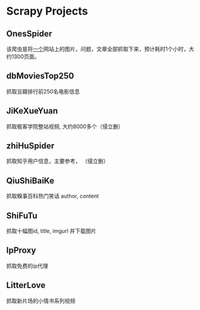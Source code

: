 # Scrapy Projects

## OnesSpider
该爬虫是将[一个](http://caodan.org)网站上的图片，问题，文章全部抓取下来，预计耗时1个小时，大约1300页面。

## dbMoviesTop250
抓取豆瓣排行前250名电影信息

## JiKeXueYuan
抓取极客学院整站视频, 大约8000多个（侵立删）

## zhiHuSpider
抓取知乎用户信息，主要参考， （侵立删）

## QiuShiBaiKe
抓取糗事百科热门笑话 author, content

## ShiFuTu
抓取十幅图id, title, imgurl 并下载图片

## IpProxy
抓取免费的ip代理

## LitterLove
抓取新片场的小情书系列视频
